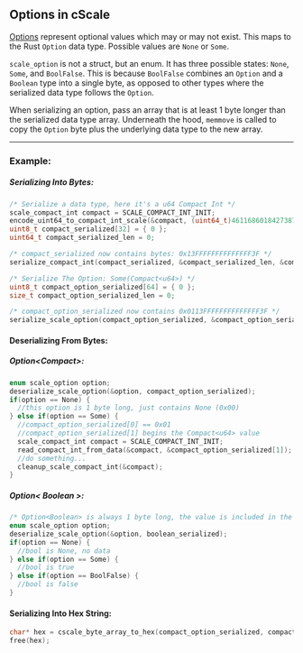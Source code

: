 ## Options in cScale

[Options](https://docs.substrate.io/v3/advanced/scale-codec/#options) represent optional values which may or may not exist. This maps to the Rust `Option` data type. Possible values are `None` or `Some`.

`scale_option` is not a struct, but an enum. It has three possible states: `None`, `Some`, and `BoolFalse`. This is because `BoolFalse` combines an `Option` and a `Boolean` type into a single byte, as opposed to other types where the serialized data type follows the `Option`.

When serializing an option, pass an array that is at least 1 byte longer than the serialized data type array. Underneath the hood, `memmove` is called to copy the `Option` byte plus the underlying data type to the new array.

---

### Example:

##### Serializing Into Bytes:
```c
/* Serialize a data type, here it's a u64 Compact Int */
scale_compact_int compact = SCALE_COMPACT_INT_INIT;
encode_uint64_to_compact_int_scale(&compact, (uint64_t)4611686018427387903);
uint8_t compact_serialized[32] = { 0 };
uint64_t compact_serialized_len = 0;

/* compact_serialized now contains bytes: 0x13FFFFFFFFFFFFFF3F */
serialize_compact_int(compact_serialized, &compact_serialized_len, &compact);

/* Serialize The Option: Some(Compact<u64>) */
uint8_t compact_option_serialized[64] = { 0 };
size_t compact_option_serialized_len = 0;

/* compact_option_serialized now contains 0x0113FFFFFFFFFFFFFF3F */
serialize_scale_option(compact_option_serialized, &compact_option_serialized_len, Some, compact_serialized, compact_serialized_len);
```

#### Deserializing From Bytes:

##### Option<Compact<u64>>:
```c
enum scale_option option;
deserialize_scale_option(&option, compact_option_serialized);
if(option == None) {
  //this option is 1 byte long, just contains None (0x00)
} else if(option == Some) {
  //compact_option_serialized[0] == 0x01
  //compact_option_serialized[1] begins the Compact<u64> value
  scale_compact_int compact = SCALE_COMPACT_INT_INIT;
  read_compact_int_from_data(&compact, &compact_option_serialized[1]);
  //do something...
  cleanup_scale_compact_int(&compact);
}
```

##### Option< Boolean >:
```c
/* Option<Boolean> is always 1 byte long, the value is included in the serialized Option */
enum scale_option option;
deserialize_scale_option(&option, boolean_serialized);
if(option == None) {
  //bool is None, no data
} else if(option == Some) {
  //bool is true
} else if(option == BoolFalse) {
  //bool is false
}
```

#### Serializing Into Hex String:
```c
char* hex = cscale_byte_array_to_hex(compact_option_serialized, compact_option_serialized_len);
free(hex);
```
